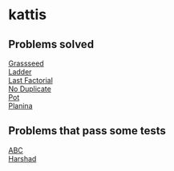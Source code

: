 # kattis

## Problems solved 
[Grassseed](https://github.com/Jessen94/kattis/tree/master/Grassseed)\
[Ladder](https://github.com/Jessen94/kattis/tree/master/Ladder)\
[Last Factorial](https://github.com/Jessen94/kattis/tree/master/LastFactorialDigit)\
[No Duplicate](https://github.com/Jessen94/kattis/tree/master/NoDuplicate)\
[Pot](https://github.com/Jessen94/kattis/tree/master/Pot)\
[Planina](https://github.com/Jessen94/kattis/tree/master/Planina)


## Problems that pass some tests
[ABC](https://github.com/Jessen94/kattis/tree/master/ABC)\
[Harshad](https://github.com/Jessen94/kattis/tree/master/Harshad)
